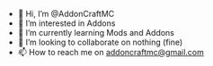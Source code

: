 - 👋 Hi, I’m @AddonCraftMC
- 👀 I’m interested in Addons
- 🌱 I’m currently learning Mods and Addons
- 💞️ I’m looking to collaborate on nothing (fine)
- 📫 How to reach me on addoncraftmc@gmail.com

<!---
AddonCraftMC/AddonCraftMC is a ✨ special ✨ repository because its `README.md` (this file) appears on your GitHub profile.
You can click the Preview link to take a look at your changes.
--->
